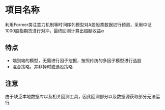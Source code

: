 # 项目名称

利用Former类注意力机制等时间序列模型对A股股票数据进行预测，采用中证1000股指期货进行对冲，最终回测计算出超额收益$\alpha$

## 特点

- 端到端的模型，无需进行因子挖掘，按照传统的多因子模型进行选股
- 混合策略，并非择时或选股策略

## 注意

由于缺乏本地数据库以及相关回测工具，因此回测部分以及数据源获取部分无法运行